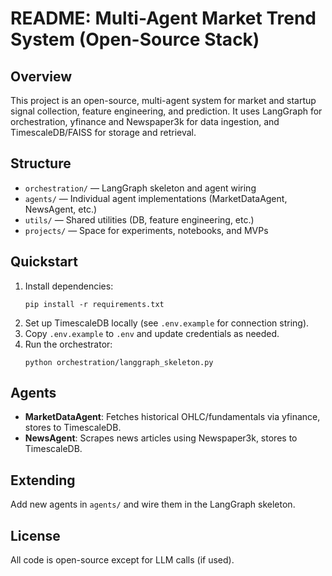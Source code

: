 # README: Multi-Agent Market Trend System (Open-Source Stack)

## Overview
This project is an open-source, multi-agent system for market and startup signal collection, feature engineering, and prediction. It uses LangGraph for orchestration, yfinance and Newspaper3k for data ingestion, and TimescaleDB/FAISS for storage and retrieval.

## Structure
- `orchestration/` — LangGraph skeleton and agent wiring
- `agents/` — Individual agent implementations (MarketDataAgent, NewsAgent, etc.)
- `utils/` — Shared utilities (DB, feature engineering, etc.)
- `projects/` — Space for experiments, notebooks, and MVPs

## Quickstart
1. Install dependencies:
   ```
   pip install -r requirements.txt
   ```
2. Set up TimescaleDB locally (see `.env.example` for connection string).
3. Copy `.env.example` to `.env` and update credentials as needed.
4. Run the orchestrator:
   ```
   python orchestration/langgraph_skeleton.py
   ```

## Agents
- **MarketDataAgent**: Fetches historical OHLC/fundamentals via yfinance, stores to TimescaleDB.
- **NewsAgent**: Scrapes news articles using Newspaper3k, stores to TimescaleDB.

## Extending
Add new agents in `agents/` and wire them in the LangGraph skeleton.

## License
All code is open-source except for LLM calls (if used).
